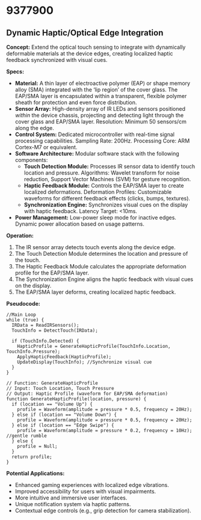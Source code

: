 # 9377900

## Dynamic Haptic/Optical Edge Integration

**Concept:** Extend the optical touch sensing to integrate with dynamically deformable materials at the device edges, creating localized haptic feedback synchronized with visual cues.

**Specs:**

*   **Material:** A thin layer of electroactive polymer (EAP) or shape memory alloy (SMA) integrated with the ‘lip region’ of the cover glass.  The EAP/SMA layer is encapsulated within a transparent, flexible polymer sheath for protection and even force distribution.
*   **Sensor Array:**  High-density array of IR LEDs and sensors positioned *within* the device chassis, projecting and detecting light through the cover glass and EAP/SMA layer.  Resolution:  Minimum 50 sensors/cm along the edge.
*   **Control System:** Dedicated microcontroller with real-time signal processing capabilities.  Sampling Rate: 200Hz.  Processing Core: ARM Cortex-M7 or equivalent.
*   **Software Architecture:**  Modular software stack with the following components:
    *   **Touch Detection Module:**  Processes IR sensor data to identify touch location and pressure. Algorithms:  Wavelet transform for noise reduction, Support Vector Machines (SVM) for gesture recognition.
    *   **Haptic Feedback Module:** Controls the EAP/SMA layer to create localized deformations.  Deformation Profiles: Customizable waveforms for different feedback effects (clicks, bumps, textures).
    *   **Synchronization Engine:**  Synchronizes visual cues on the display with haptic feedback.  Latency Target: <10ms.
*   **Power Management:**  Low-power sleep mode for inactive edges.  Dynamic power allocation based on usage patterns.

**Operation:**

1.  The IR sensor array detects touch events along the device edge.
2.  The Touch Detection Module determines the location and pressure of the touch.
3.  The Haptic Feedback Module calculates the appropriate deformation profile for the EAP/SMA layer.
4.  The Synchronization Engine aligns the haptic feedback with visual cues on the display.
5.  The EAP/SMA layer deforms, creating localized haptic feedback.

**Pseudocode:**

```
//Main Loop
while (true) {
  IRData = ReadIRSensors();
  TouchInfo = DetectTouch(IRData);

  if (TouchInfo.Detected) {
    HapticProfile = GenerateHapticProfile(TouchInfo.Location, TouchInfo.Pressure);
    ApplyHapticFeedback(HapticProfile);
    UpdateDisplay(TouchInfo); //Synchronize visual cue
  }
}

// Function: GenerateHapticProfile
// Input: Touch Location, Touch Pressure
// Output: Haptic Profile (waveform for EAP/SMA deformation)
function GenerateHapticProfile(location, pressure) {
  if (location == "Volume Up") {
    profile = Waveform(amplitude = pressure * 0.5, frequency = 20Hz);
  } else if (location == "Volume Down") {
    profile = Waveform(amplitude = pressure * 0.5, frequency = 20Hz);
  } else if (location == "Edge Swipe") {
    profile = Waveform(amplitude = pressure * 0.2, frequency = 10Hz); //gentle rumble
  } else {
    profile = Null;
  }
  return profile;
}
```

**Potential Applications:**

*   Enhanced gaming experiences with localized edge vibrations.
*   Improved accessibility for users with visual impairments.
*   More intuitive and immersive user interfaces.
*   Unique notification system via haptic patterns.
*   Contextual edge controls (e.g., grip detection for camera stabilization).